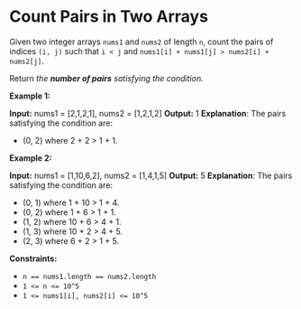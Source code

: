 # Count Pairs in Two Arrays

Given two integer arrays `nums1` and `nums2` of length `n`, count the pairs of indices `(i, j)` such that `i < j` and `nums1[i] + nums1[j] > nums2[i] + nums2[j]`.

Return _the **number of pairs** satisfying the condition._

**Example 1:**

**Input:** nums1 = \[2,1,2,1\], nums2 = \[1,2,1,2\]
**Output:** 1
**Explanation**: The pairs satisfying the condition are:

- (0, 2) where 2 + 2 > 1 + 1.

**Example 2:**

**Input:** nums1 = \[1,10,6,2\], nums2 = \[1,4,1,5\]
**Output:** 5
**Explanation**: The pairs satisfying the condition are:

- (0, 1) where 1 + 10 > 1 + 4.
- (0, 2) where 1 + 6 > 1 + 1.
- (1, 2) where 10 + 6 > 4 + 1.
- (1, 3) where 10 + 2 > 4 + 5.
- (2, 3) where 6 + 2 > 1 + 5.

**Constraints:**

- `n == nums1.length == nums2.length`
- `1 <= n <= 10^5`
- `1 <= nums1[i], nums2[i] <= 10^5`
